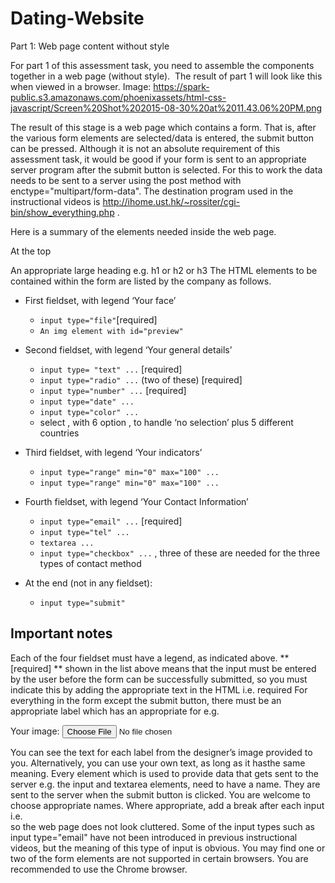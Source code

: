 # Dating-Website
Part 1: Web page content without style 

For part 1 of this assessment task, you need to assemble the components together in a web page (without style).  The result of part 1 will look like this when viewed in a browser.
Image: https://spark-public.s3.amazonaws.com/phoenixassets/html-css-javascript/Screen%20Shot%202015-08-30%20at%2011.43.06%20PM.png


The result of this stage is a web page which contains a form. That is, after the various form elements are selected/data is entered, the submit button can be pressed. Although it is not an absolute requirement of this assessment task, it would be good if your form is sent to an appropriate server program after the submit button is selected. For this to work the data needs to be sent to a server using the post method with enctype="multipart/form-data". The destination program used in the instructional videos is http://ihome.ust.hk/~rossiter/cgi-bin/show_everything.php .

Here is a summary of the elements needed inside the web page.

At the top	

  An appropriate large heading e.g. h1 or h2 or h3
  The HTML elements to be contained within the form are listed by the company as follows.

- First fieldset, with legend ‘Your face’

  + ` input type="file" `[required]
  + ` An img element with id="preview" `
- Second fieldset, with legend ‘Your general details’

  + `input type= "text" ...` [required]
  + `input type="radio" ...` (two of these) [required]
  + `input type="number" ...` [required]
  + `input type="date" ...`
  + `input type="color" ...`
  + select , with 6 option , to handle ‘no selection’ plus 5 different countries 
  
- Third fieldset, with legend ‘Your indicators’
  + `input type="range" min="0" max="100" ...`
  + `input type="range" min="0" max="100" ...`
  
- Fourth fieldset, with legend ‘Your Contact Information’
  + `input type="email" ...` [required]
  + `input type="tel" ...`
  + `textarea ...`
  + `input type="checkbox" ...` , three of these are needed for the three types of contact method 

- At the end (not in any fieldset):
  + `input type="submit"`

## Important notes

Each of the four fieldset must have a legend, as indicated above.
** [required] ** shown in the list above means that the input must be entered by the user before the form can be successfully submitted, so you must indicate this by adding the appropriate text in the HTML i.e. required
For everything in the form except the submit button, there must be an appropriate label which has an appropriate for e.g. 

<label for="avatar">Your image:</label>
<input type="file" id="avatar" name="avatar" required>


You can see the text for each label from the designer’s image provided to you. Alternatively, you can use your own text, as long as it hasthe same meaning.
Every element which is used to provide data that gets sent to the server e.g. the input and textarea elements, need to have a name. They are sent to the server when the submit button is clicked. You are welcome to choose appropriate names. 
Where appropriate, add a break after each input i.e. <br> so the web page does not look cluttered.
Some of the input types such as input type="email" have not been introduced in previous instructional videos, but the meaning of this type of input is obvious. 
You may find one or two of the form elements are not supported in certain browsers. You are recommended to use the Chrome browser.
